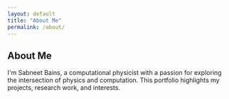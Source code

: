 ```yaml
---
layout: default
title: "About Me"
permalink: /about/
---
```


## About Me

I'm Sabneet Bains, a computational physicist with a passion for exploring the intersection of physics and computation. This portfolio highlights my projects, research work, and interests.
